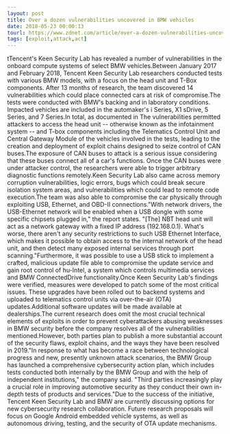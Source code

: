```yaml
---
layout: post
title: Over a dozen vulnerabilities uncovered in BMW vehicles
date: 2018-05-23 00:00:13
tourl: https://www.zdnet.com/article/over-a-dozen-vulnerabilities-uncovered-in-bmw-vehicles/
tags: [exploit,attack,act]
---
```

tTencent's Keen Security Lab has revealed a number of vulnerabilities in the onboard compute systems of select BMW vehicles.Between January 2017 and February 2018, Tencent Keen Security Lab researchers conducted tests with various BMW models, with a focus on the head unit and T-Box components. After 13 months of research, the team discovered 14 vulnerabilities which could place connected cars at risk of compromise.The tests were conducted with BMW's backing and in laboratory conditions. Impacted vehicles are included in the automaker's i Series, X1 sDrive, 5 Series, and 7 Series.In total, as documented in The vulnerabilities permitted attackers to access the head unit -- otherwise known as the infotainment system -- and T-box components including the Telematics Control Unit and Central Gateway Module of the vehicles involved in the tests, leading to the creation and deployment of exploit chains designed to seize control of CAN buses.The exposure of CAN buses to attack is a serious issue considering that these buses connect all of a car's functions. Once the CAN buses were under attacker control, the researchers were able to trigger arbitrary diagnostic functions remotely.Keen Security Lab also came across memory corruption vulnerabilities, logic errors, bugs which could break secure isolation system areas, and vulnerabilities which could lead to remote code execution.The team was also able to compromise the car physically through exploiting USB, Ethernet, and OBD-II connections."With network drivers, the USB-Ethernet network will be enabled when a USB dongle with some specific chipsets plugged in," the report states. "[The] NBT head unit will act as a network gateway with a fixed IP address (192.168.0.1). What's worse, there aren't any security restrictions to such USB Ethernet Interface, which makes it possible to obtain access to the internal network of the head unit, and then detect many exposed internal services through port scanning."Furthermore, it was possible to use a USB stick to implement a crafted, malicious update file able to compromise the update service and gain root control of hu-Intel, a system which controls multimedia services and BMW ConnectedDrive functionality.Once Keen Security Lab's findings were verified, measures were developed to patch some of the most critical issues. These upgrades have been rolled out to backend systems and uploaded to telematics control units via over-the-air (OTA) updates.Additional software updates will be made available at dealerships.The current research does omit the most crucial technical elements of exploits in order to prevent cyberattackers abusing weaknesses in BMW security before the company resolves all of the vulnerabilities mentioned.However, both parties plan to publish a more substantial account of the security flaws, exploit chains, and the ways they have been resolved in 2019."In response to what has become a race between technological progress and new, presently unknown attack scenarios, the BMW Group has launched a comprehensive cybersecurity action plan, which includes tests conducted both internally by the BMW Group and with the help of independent institutions," the company said. "Third parties increasingly play a crucial role in improving automotive security as they conduct their own in-depth tests of products and services."Due to the success of the initiative, Tencent Keen Security Lab and BMW are currently discussing options for new cybersecurity research collaboration. Future research proposals will focus on Google Android embedded vehicle systems, as well as autonomous driving, testing, and the security of OTA update mechanisms.